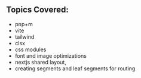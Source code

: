 ## Topics Covered:
- pnp+m
- vite
- tailwind
- clsx
- css modules 
- font and image optimizations
- nextjs shared layout,
- creating segments and leaf segments for routing

